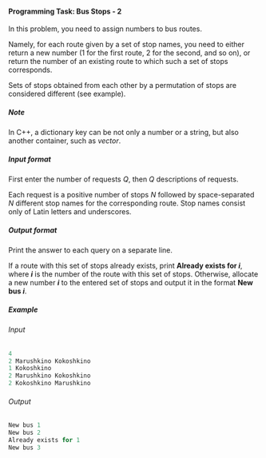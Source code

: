 #### Programming Task: Bus Stops - 2 ####

In this problem, you need to assign numbers to bus routes.

Namely, for each route given by a set of stop names, you need to either return a new number (1 for the first route, 2 for the second, and so on), or return the number of an existing route to which such a set of stops corresponds.

Sets of stops obtained from each other by a permutation of stops are considered different (see example).

##### Note #####
In C++, a dictionary key can be not only a number or a string, but also another container, such as *vector*.

##### Input format #####
First enter the number of requests *Q*, then *Q* descriptions of requests.

Each request is a positive number of stops *N* followed by space-separated *N* different stop names for the corresponding route. Stop names consist only of Latin letters and underscores.

##### Output format #####
Print the answer to each query on a separate line.

If a route with this set of stops already exists, print **Already exists for *i***, where ***i*** is the number of the route with this set of stops. Otherwise, allocate a new number ***i*** to the entered set of stops and output it in the format **New bus *i***.

##### Example #####
###### Input ######
```objectivec
4
2 Marushkino Kokoshkino
1 Kokoshkino
2 Marushkino Kokoshkino
2 Kokoshkino Marushkino
```

###### Output ######
```objectivec
New bus 1
New bus 2
Already exists for 1
New bus 3
```

